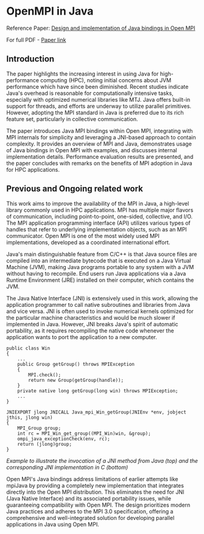 # OpenMPI in Java

Reference Paper: [Design and implementation of Java bindings in Open MPI](https://www.sciencedirect.com/science/article/abs/pii/S0167819116300758?via%3Dihub)

For full PDF - [Paper link](https://riunet.upv.es/bitstream/handle/10251/81655/ompi-java.pdf?sequence=3)

## Introduction

The paper highlights the increasing interest in using Java for high-performance computing (HPC), noting initial concerns about JVM performance which have since been diminished. Recent studies indicate Java's overhead is reasonable for computationally intensive tasks, especially with optimized numerical libraries like MTJ. Java offers built-in support for threads, and efforts are underway to utilize parallel primitives. However, adopting the MPI standard in Java is preferred due to its rich feature set, particularly in collective communication.

The paper introduces Java MPI bindings within Open MPI, integrating with MPI internals for simplicity and leveraging a JNI-based approach to contain complexity. It provides an overview of MPI and Java, demonstrates usage of Java bindings in Open MPI with examples, and discusses internal implementation details. Performance evaluation results are presented, and the paper concludes with remarks on the benefits of MPI adoption in Java for HPC applications.

## Previous and Ongoing related work

This work aims to improve the availability of the MPI in Java, a high-level library commonly used in HPC applications. MPI has multiple major flavors of communication, including point-to-point, one-sided, collective, and I/O. The MPI application programming interface (API) utilizes various types of handles that refer to underlying implementation objects, such as an MPI communicator. Open MPI is one of the most widely used MPI implementations, developed as a coordinated international effort.

Java's main distinguishable feature from C/C++ is that Java source files are compiled into an intermediate bytecode that is executed on a Java Virtual Machine (JVM), making Java programs portable to any system with a JVM without having to recompile. End users run Java applications via a Java Runtime Environment (JRE) installed on their computer, which contains the JVM.

The Java Native Interface (JNI) is extensively used in this work, allowing the application programmer to call native subroutines and libraries from Java and vice versa. JNI is often used to invoke numerical kernels optimized for the particular machine characteristics and would be much slower if implemented in Java. However, JNI breaks Java's spirit of automatic portability, as it requires recompiling the native code whenever the application wants to port the application to a new computer.
```
public class Win
{
    ...
    public Group getGroup() throws MPIException
    {
        MPI.check();
        return new Group(getGroup(handle));
    }
    private native long getGroup(long win) throws MPIException;
    ...
}
```
```
JNIEXPORT jlong JNICALL Java_mpi_Win_getGroup(JNIEnv *env, jobject jthis, jlong win)
{
    MPI_Group group;
    int rc = MPI_Win_get_group((MPI_Win)win, &group);
    ompi_java_exceptionCheck(env, rc);
    return (jlong)group;
}
```

*Example to illustrate the invocation of a JNI method from Java (top) and the corresponding JNI implementation in C (bottom)*

Open MPI's Java bindings address limitations of earlier attempts like mpiJava by providing a completely new implementation that integrates directly into the Open MPI distribution. This eliminates the need for JNI (Java Native Interface) and its associated portability issues, while guaranteeing compatibility with Open MPI. The design prioritizes modern Java practices and adheres to the MPI 3.0 specification, offering a comprehensive and well-integrated solution for developing parallel applications in Java using Open MPI.